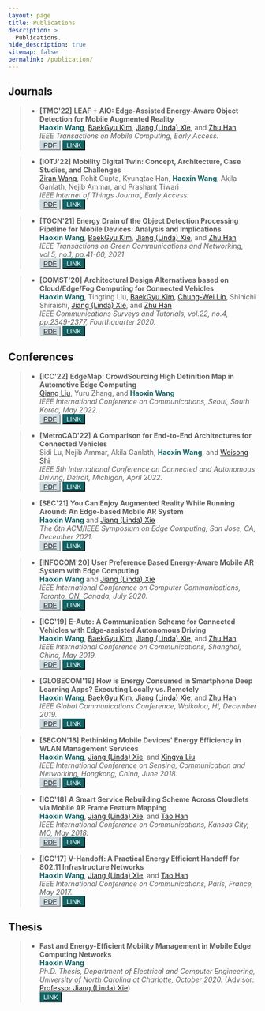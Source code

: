```yaml
---
layout: page
title: Publications
description: >
  Publications.
hide_description: true
sitemap: false
permalink: /publication/
---
```


## Journals
> - **[TMC'22]** **LEAF + AIO: Edge-Assisted Energy-Aware Object Detection for Mobile Augmented Reality** <br>
> <span style="color:#136465">**Haoxin Wang**</span>, [BaekGyu Kim][Bkim], [Jiang (Linda) Xie][Linda], and [Zhu Han][Zhu] <br>
> *IEEE Transactions on Mobile Computing, Early Access.* <br>
<button style="background-color:#cedbe0; border-color:#cedbe0">[PDF](https://arxiv.org/pdf/2205.13770.pdf)</button>
<button style="background-color:#136465; border-color:#136465">[<span style="color:white">LINK</span>](https://ieeexplore.ieee.org/abstract/document/9787708)</button>

> - **[IOTJ'22]** **Mobility Digital Twin: Concept, Architecture, Case Studies, and Challenges** <br>
> [Ziran Wang][Ziran], Rohit Gupta, Kyungtae Han, <span style="color:#136465">**Haoxin Wang**</span>, Akila Ganlath, Nejib Ammar, and Prashant Tiwari <br>
> *IEEE Internet of Things Journal, Early Access.* <br>
<button style="background-color:#cedbe0; border-color:#cedbe0">[PDF](https://arxiv.org/pdf/2205.13770.pdf)</button>
<button style="background-color:#136465; border-color:#136465">[<span style="color:white">LINK</span>](https://ieeexplore.ieee.org/abstract/document/9787708)</button>

> - **[TGCN'21]** **Energy Drain of the Object Detection Processing Pipeline for Mobile Devices: Analysis and Implications** <br>
> <span style="color:#136465">**Haoxin Wang**</span>, [BaekGyu Kim][Bkim], [Jiang (Linda) Xie][Linda], and [Zhu Han][Zhu] <br>
> *IEEE Transactions on Green Communications and Networking, vol.5, no.1, pp.41-60, 2021* <br>
<button style="background-color:#cedbe0; border-color:#cedbe0">[PDF](https://arxiv.org/pdf/2205.13770.pdf)</button>
<button style="background-color:#136465; border-color:#136465">[<span style="color:white">LINK</span>](https://ieeexplore.ieee.org/abstract/document/9787708)</button>

> - **[COMST'20]** **Architectural Design Alternatives based on Cloud/Edge/Fog Computing for Connected Vehicles** <br>
> <span style="color:#136465">**Haoxin Wang**</span>, Tingting Liu, [BaekGyu Kim][Bkim], [Chung-Wei Lin][Lin], Shinichi Shiraishi, [Jiang (Linda) Xie][Linda], and [Zhu Han][Zhu] <br>
> *IEEE Communications Surveys and Tutorials, vol.22, no.4, pp.2349-2377, Fourthquarter 2020.* <br>
<button style="background-color:#cedbe0; border-color:#cedbe0">[PDF](https://arxiv.org/pdf/2205.13770.pdf)</button>
<button style="background-color:#136465; border-color:#136465">[<span style="color:white">LINK</span>](https://ieeexplore.ieee.org/abstract/document/9787708)</button>


## Conferences
> - **[ICC'22]** **EdgeMap: CrowdSourcing High Definition Map in Automotive Edge Computing** <br>
> [Qiang Liu][Qiang], Yuru Zhang, and <span style="color:#136465">**Haoxin Wang**</span> <br>
> *IEEE International Conference on Communications, Seoul, South Korea, May 2022.* <br>
<button style="background-color:#cedbe0; border-color:#cedbe0">[PDF](https://arxiv.org/pdf/2205.13770.pdf)</button>
<button style="background-color:#136465; border-color:#136465">[<span style="color:white">LINK</span>](https://ieeexplore.ieee.org/abstract/document/9787708)</button>

> - **[MetroCAD'22]** **A Comparison for End-to-End Architectures for Connected Vehicles** <br>
> Sidi Lu, Nejib Ammar, Akila Ganlath, <span style="color:#136465">**Haoxin Wang**</span>, and [Weisong Shi][Shi] <br>
> *IEEE 5th International Conference on Connected and Autonomous Driving, Detroit, Michigan, April 2022.* <br>
<button style="background-color:#cedbe0; border-color:#cedbe0">[PDF](https://arxiv.org/pdf/2205.13770.pdf)</button>
<button style="background-color:#136465; border-color:#136465">[<span style="color:white">LINK</span>](https://ieeexplore.ieee.org/abstract/document/9787708)</button>

> - **[SEC'21]** **You Can Enjoy Augmented Reality While Running Around: An Edge-based Mobile AR System** <br>
> <span style="color:#136465">**Haoxin Wang**</span> and [Jiang (Linda) Xie][Linda] <br>
> *The 6th ACM/IEEE Symposium on Edge Computing, San Jose, CA, December 2021.* <br>
<button style="background-color:#cedbe0; border-color:#cedbe0">[PDF](https://arxiv.org/pdf/2205.13770.pdf)</button>
<button style="background-color:#136465; border-color:#136465">[<span style="color:white">LINK</span>](https://ieeexplore.ieee.org/abstract/document/9787708)</button>

> - **[INFOCOM'20]** **User Preference Based Energy-Aware Mobile AR System with Edge Computing** <br>
> <span style="color:#136465">**Haoxin Wang**</span> and [Jiang (Linda) Xie][Linda] <br>
> *IEEE International Conference on Computer Communications, Toronto, ON, Canada, July 2020.* <br>
<button style="background-color:#cedbe0; border-color:#cedbe0">[PDF](https://arxiv.org/pdf/2205.13770.pdf)</button>
<button style="background-color:#136465; border-color:#136465">[<span style="color:white">LINK</span>](https://ieeexplore.ieee.org/abstract/document/9787708)</button>

> - **[ICC'19]** **E-Auto: A Communication Scheme for Connected Vehicles with Edge-assisted Autonomous Driving** <br>
> <span style="color:#136465">**Haoxin Wang**</span>, [BaekGyu Kim][Bkim], [Jiang (Linda) Xie][Linda], and [Zhu Han][Zhu] <br>
> *IEEE International Conference on Communications, Shanghai, China, May 2019.* <br>
<button style="background-color:#cedbe0; border-color:#cedbe0">[PDF](https://arxiv.org/pdf/2205.13770.pdf)</button>
<button style="background-color:#136465; border-color:#136465">[<span style="color:white">LINK</span>](https://ieeexplore.ieee.org/abstract/document/9787708)</button>

> - **[GLOBECOM'19]** **How is Energy Consumed in Smartphone Deep Learning Apps? Executing Locally vs. Remotely** <br>
> <span style="color:#136465">**Haoxin Wang**</span>, [BaekGyu Kim][Bkim], [Jiang (Linda) Xie][Linda], and [Zhu Han][Zhu] <br>
> *IEEE Global Communications Conference, Waikoloa, HI, December 2019.* <br>
<button style="background-color:#cedbe0; border-color:#cedbe0">[PDF](https://arxiv.org/pdf/2205.13770.pdf)</button>
<button style="background-color:#136465; border-color:#136465">[<span style="color:white">LINK</span>](https://ieeexplore.ieee.org/abstract/document/9787708)</button>

> - **[SECON'18]** **Rethinking Mobile Devices' Energy Efficiency in WLAN Management Services** <br>
> <span style="color:#136465">**Haoxin Wang**</span>, [Jiang (Linda) Xie][Linda], and [Xingya Liu][Xingya] <br>
> *IEEE International Conference on Sensing, Communication and Networking, Hongkong, China, June 2018.* <br>
<button style="background-color:#cedbe0; border-color:#cedbe0">[PDF](https://arxiv.org/pdf/2205.13770.pdf)</button>
<button style="background-color:#136465; border-color:#136465">[<span style="color:white">LINK</span>](https://ieeexplore.ieee.org/abstract/document/9787708)</button>

> - **[ICC'18]** **A Smart Service Rebuilding Scheme Across Cloudlets via Mobile AR Frame Feature Mapping** <br>
> <span style="color:#136465">**Haoxin Wang**</span>, [Jiang (Linda) Xie][Linda], and [Tao Han][Tao] <br>
> *IEEE International Conference on Communications, Kansas City, MO, May 2018.* <br>
<button style="background-color:#cedbe0; border-color:#cedbe0">[PDF](https://arxiv.org/pdf/2205.13770.pdf)</button>
<button style="background-color:#136465; border-color:#136465">[<span style="color:white">LINK</span>](https://ieeexplore.ieee.org/abstract/document/9787708)</button>

> - **[ICC'17]** **V-Handoff: A Practical Energy Efficient Handoff for 802.11 Infrastructure Networks** <br>
> <span style="color:#136465">**Haoxin Wang**</span>, [Jiang (Linda) Xie][Linda], and [Tao Han][Tao] <br>
> *IEEE International Conference on Communications, Paris, France, May 2017.* <br>
<button style="background-color:#cedbe0; border-color:#cedbe0">[PDF](https://arxiv.org/pdf/2205.13770.pdf)</button>
<button style="background-color:#136465; border-color:#136465">[<span style="color:white">LINK</span>](https://ieeexplore.ieee.org/abstract/document/9787708)</button>


## Thesis
> - **Fast and Energy-Efficient Mobility Management in Mobile Edge Computing Networks** <br>
> <span style="color:#136465">**Haoxin Wang**</span> <br>
> *Ph.D. Thesis, Department of Electrical and Computer Engineering, University of North Carolina at Charlotte, October 2020.* (Advisor: [Professor Jiang (Linda) Xie](https://webpages.charlotte.edu/~jxie1/index.html)) <br>
<button style="background-color:#136465; border-color:#136465">[<span style="color:white">LINK</span>](https://ieeexplore.ieee.org/abstract/document/9787708)</button>

[Bkim]: https://sites.google.com/view/bgkim0110/baekgyu-kim
[Linda]: https://webpages.charlotte.edu/~jxie1/index.html
[Zhu]: http://www2.egr.uh.edu/~zhan2/
[Ziran]: https://ziranw.github.io/
[Qiang]: https://liuqiang12040913.github.io/index.html
[Lin]: https://www.csie.ntu.edu.tw/~cwlin/
[Shi]: https://www.weisongshi.org/
[Xingya]: https://www.lamar.edu/arts-sciences/computer-science/faculty-staff/dr.-xingya-liu.html
[Tao]: https://tao-han-njit.netlify.app/